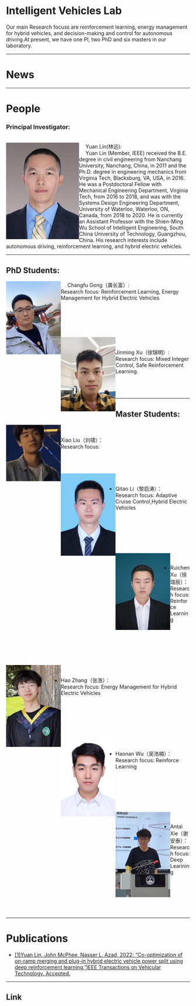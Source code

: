 # Intelligent Vehicles Lab
Our main Research focuss are reinforcement learning, energy management for hybrid vehicles, and decision-making and control for autonomous driving.At present, we have one PI, two PhD and six masters in our laboratory.  

***
# News

***
# People
### Principal Investigator:
<br/>
  &emsp;<img align="left" src="assets/YuanLin.jpg" width="200" height=""/>
 Yuan Lin(林远):<br />
&emsp;
 Yuan Lin (Member, IEEE) received the B.E. degree in civil engineering from Nanchang University, Nanchang, China, in 2011 and the Ph.D. degree in engineering mechanics from Virginia Tech, Blacksburg, VA, USA, in 2016. He was a Postdoctoral Fellow with Mechanical Engineering Department, Virginia Tech, from 2016 to 2018, and was with the Systems Design Engineering Department, University of Waterloo, Waterloo, ON, Canada, from 2018 to 2020. He is currently an Assistant Professor with the Shien-Ming Wu School of Intelligent Engineering, South China University of Technology, Guangzhou, China. His research interests include autonomous driving, reinforcement learning, and hybrid electric vehicles.

***
## PhD Students:
&emsp;<img align="left" src="assets/Changfu Gong.jpg" width="150" height=""/>
 Changfu Gong（龚长富）:<br/>
Research focus: Reinforcement Learning, Energy Management for Hybrid Electric Vehicles<br/><br/><br/><br/><br/><br/>

&emsp;<img align="left" src="assets/Jinming Xu.jpg" width="150" height=""/>
 
 Jinming Xu（徐锦明）:<br/>
Research focus: Mixed Integer Control, Safe Reinforcement Learning.<br/><br/><br/><br/>


***  
## Master Students:
&emsp;<img align="left" src="assets/Xiao Liu.jpg" width="150" height=""/> 
* Xiao Liu（刘啸）：<br/>
Research focus: <br/><br/><br/><br/>

&emsp;<img align="left" src="assets/Qitao Li.jpg" width="150" height=""/> 
* Qitao Li（黎启涛）：<br/>
Research focus: Adaptive Cruise Control,Hybrid Electric Vehicles<br/><br/><br/><br/><br/><br/><br/>

&emsp;<img align="left" src="assets/Ruichen Xu.jpg" width="150" height=""/> 
* Ruichen Xu（徐瑞辰）：<br/>
Research focus: Reinforce Learning<br/><br/><br/><br/><br/><br/><br/>

&emsp;<img align="left" src="assets/Hao Zhang.jpg" width="150" height=""/> 
* Hao Zhang（张浩）： <br/> 
Research focus: Energy Management for Hybrid Electric Vehicles<br/><br/><br/><br/><br/><br/><br/>



&emsp;<img align="left" src="assets/Haonan Wu.jpg" width="150" height=""/> 
* Haonan Wu（吴浩楠）：<br/>
Research focus: Reinforce Learning<br/><br/><br/><br/><br/><br/><br/>



&emsp;<img align="left" src="assets/Antai Xie.jpg" width="150" height=""/> 
* Antai Xie（谢安泰）：<br/>
Research focus: Deep Learining<br/><br/><br/><br/><br/><br/><br/>

***	
# Publications
* [[1]Yuan Lin, John McPhee, Nasser L. Azad, 2022: “Co-optimization of on-ramp merging and plug-in hybrid electric vehicle power split using deep reinforcement learning,”IEEE Transactions on Vehicular Technology. Accepted.](https://ieeexplore.ieee.org/abstract/document/9757859)



***
## Link